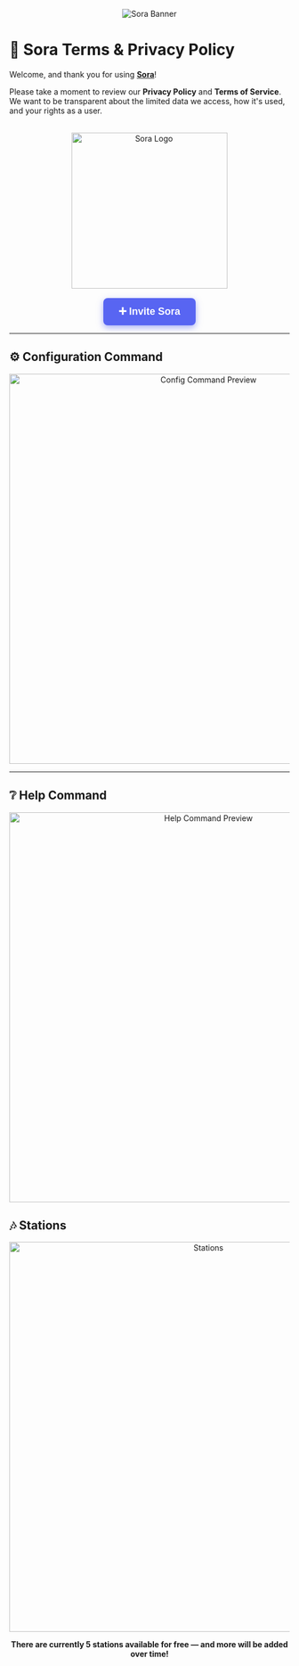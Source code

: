 <p align="center">
  <img src="https://capsule-render.vercel.app/api?type=waving&color=gradient&height=200&section=header&text=Sora&fontSize=80&fontAlignY=35&animation=twinkling&fontColor=gradient" alt="Sora Banner" />
</p>

# 📜 Sora Terms & Privacy Policy

Welcome, and thank you for using **[Sora](https://discord.com/oauth2/authorize?client_id=1248148145028726805&permissions=7392256&integration_type=0&scope=bot+applications.commands)**!

Please take a moment to review our **Privacy Policy** and **Terms of Service**. We want to be transparent about the limited data we access, how it's used, and your rights as a user.

<br/>

<div align="center">
  <img src="https://media.discordapp.net/attachments/1378357869371461632/1391023593118502992/image.png?ex=686a632c&is=686911ac&hm=c119bfdd1e1b6fef53c35f897f728742069e182706e7224b9d34850388ccc8d7&=&format=webp&quality=lossless&width=968&height=968" alt="Sora Logo" width="280" />
</div>

<br/>

<div align="center">
  <a href="https://discord.com/oauth2/authorize?client_id=1248148145028726805&permissions=7392256&scope=bot+applications.commands" target="_blank" 
     style="
       background-color: #5865F2;
       color: white;
       padding: 14px 28px;
       font-weight: 700;
       font-size: 18px;
       text-decoration: none;
       border-radius: 8px;
       font-family: Arial, sans-serif;
       display: inline-block;
       box-shadow: 0 4px 12px rgba(88, 101, 242, 0.5);
       cursor: pointer;
     "
  >
    ➕ Invite Sora
  </a>
</div>

---

## ⚙️ Configuration Command

<p align="center">
  <img src="https://media.discordapp.net/attachments/1378357869371461632/1391403299902717982/image.png?ex=686bc4cd&is=686a734d&hm=69153c7e2cb576628d4591b6f5b380859bba7f45bd9cb4049c4abd8f7c9a71db&=&format=webp&quality=lossless" alt="Config Command Preview" width="700" />
</p>

---

## ❔ Help Command

<p align="center">
  <img src="https://media.discordapp.net/attachments/1378357869371461632/1391023511593685053/image.png?ex=686a6319&is=68691199&hm=b6e17b0a252ef3f1452b3dfc64f56ee4f185cffd2a357293143fa3aeed55960e&=&format=webp&quality=lossless" alt="Help Command Preview" width="700" />
</p>

## 🎶 Stations

<p align="center">
  <img src="https://media.discordapp.net/attachments/1378357869371461632/1391059901039509544/image.png?ex=686a84fd&is=6869337d&hm=84f35c2d9da55783527e00e3f6efeaba018c550ba3493e052c0bf04942c193f7&=&format=webp&quality=lossless" alt="Stations" width="700" />
</p>

<p align="center">
  <strong>There are currently 5 stations available for free — and more will be added over time!</strong>
</p>

